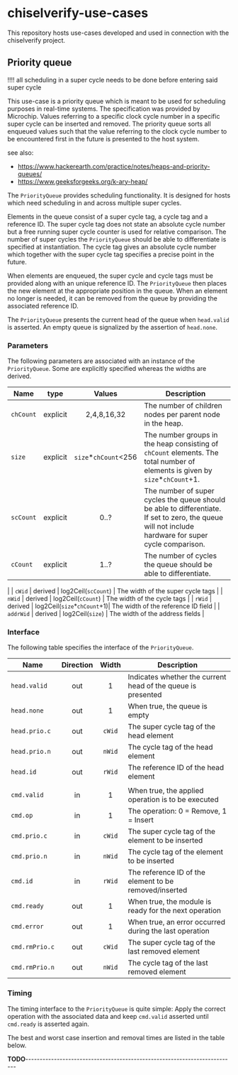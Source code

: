 # chiselverify-use-cases

This repository hosts use-cases developed and used in connection with the chiselverify project.

## Priority queue

!!!! all scheduling in a super cycle needs to be done before entering said super cycle

This use-case is a priority queue which is meant to be used for scheduling purposes in real-time systems.
The specification was provided by Microchip.
Values referring to a specific clock cycle number in a specific super cycle can be inserted and removed. 
The priority queue sorts all enqueued values such that the value referring to the clock cycle number to be 
encountered first in the future is presented to the host system.

see also:
* https://www.hackerearth.com/practice/notes/heaps-and-priority-queues/
* https://www.geeksforgeeks.org/k-ary-heap/

The `PriorityQueue` provides scheduling functionality. It is designed for hosts which need scheduling in and across multiple super cycles.

Elements in the queue consist of a super cycle tag, a cycle tag and a reference ID. The super cycle tag does not state an absolute cycle number but a free running super cycle counter is used for relative comparison. The number of super cycles the `PriorityQueue` should be able to differentiate is specified at instantiation. The cycle tag gives an absolute cycle number which together with the super cycle tag specifies a precise point in the future.

When elements are enqueued, the super cycle and cycle tags must be provided along with an unique reference ID. The `PriorityQueue` then places the new element at the appropriate position in the queue. When an element no longer is needed, it can be removed from the queue by providing the associated reference ID.

The `PriorityQueue` presents the current head of the queue when `head.valid` is asserted. An empty queue is signalized by the assertion of `head.none`.


### Parameters

The following parameters are associated with an instance of the `PriorityQueue`. Some are explicitly specified whereas the widths are derived.

| Name          | type          | Values                    | Description                                                                   |
| ------------- | :-----------: | :-------------------:     | ----------------------------------------------------------------------------- |
| `chCount`     | explicit      | 2,4,8,16,32               | The number of children nodes per parent node in the heap.                     |
| `size`        | explicit      | `size`*`chCount`<256      | The number groups in the heap consisting of `chCount` elements. The total number of elements is given by `size`*`chCount`+1.
| `scCount`     | explicit      | 0..?                      | The number of super cycles the queue should be able to differentiate. If set to zero, the queue will not include hardware for super cycle comparison.
| `cCount`      | explicit      | 1..?                      | The number of cycles the queue should be able to differentiate.               |
|
| `cWid`        | derived      | log2Ceil(`scCount`)       | The width of the super cycle tags                                              |
| `nWid`        | derived      | log2Ceil(`cCount`)        | The width of the cycle tags                                                    |
| `rWid`        | derived      | log2Ceil(`size`*`chCount`+1)| The width of the reference ID field                                          |
| `addrWid`     | derived      | log2Ceil(`size`)          | The width of the address fields                                                |



### Interface

The following table specifies the interface of the `PriorityQueue`.

| Name                | Direction | Width           | Description                                                  |
| ------------------- | :-------: | :-------------: | ------------------------------------------------------------ |
| `head.valid`        | out       | 1               | Indicates whether the current head of the queue is presented |
| `head.none`         | out       | 1               | When true, the queue is empty                                |
| `head.prio.c`       | out       | `cWid`          | The super cycle tag of the head element                      |
| `head.prio.n`       | out       | `nWid`          | The cycle tag of the head element                            |
| `head.id`           | out       | `rWid`          | The reference ID of the head element                         |
| | | | |
| `cmd.valid`         | in        | 1               | When true, the applied operation is to be executed           |
| `cmd.op`            | in        | 1               | The operation: 0 = Remove, 1 = Insert                        |
| `cmd.prio.c`        | in        | `cWid`          | The super cycle tag of the element to be inserted            |
| `cmd.prio.n`        | in        | `nWid`          | The cycle tag of the element to be inserted                  |
| `cmd.id`            | in        | `rWid`          | The reference ID of the element to be removed/inserted       |
| `cmd.ready`         | out       | 1               | When true, the module is ready for the next operation        |
| `cmd.error`         | out       | 1               | When true, an error occurred during the last operation       |
| `cmd.rmPrio.c`      | out       | `cWid`          | The super cycle tag of the last removed element              |
| `cmd.rmPrio.n`      | out       | `nWid`          | The cycle tag of the last removed element                    |

### Timing

The timing interface to the `PriorityQueue` is quite simple: Apply the correct operation with the associated data and keep `cmd.valid` asserted until `cmd.ready` is asserted again.

The best and worst case insertion and removal times are listed in the table below.

**TODO**--------------------------------------------------------------------------
